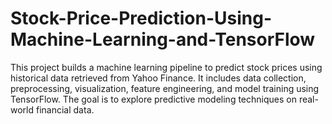 # Stock-Price-Prediction-Using-Machine-Learning-and-TensorFlow
This project builds a machine learning pipeline to predict stock prices using historical data retrieved from Yahoo Finance. It includes data collection, preprocessing, visualization, feature engineering, and model training using TensorFlow. The goal is to explore predictive modeling techniques on real-world financial data.
